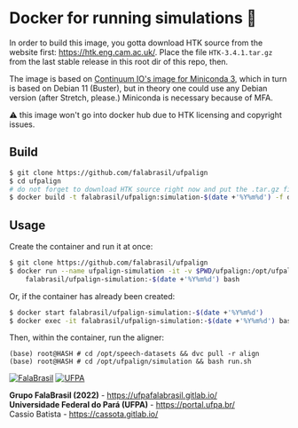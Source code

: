 # Docker for running simulations :whale:

In order to build this image, you gotta download HTK source from the website
first: https://htk.eng.cam.ac.uk/. Place the file `HTK-3.4.1.tar.gz` from the
last stable release in this root dir of this repo, then.

The image is based on 
[Continuum IO's image for Miniconda 3](https://hub.docker.com/r/continuumio/miniconda3),
which in turn is based on Debian 11 (Buster), but in theory one could use any 
Debian version (after Stretch, please.) Miniconda is necessary because of MFA.

:warning: this image won't go into docker hub due to HTK licensing and 
copyright issues.


## Build

```bash
$ git clone https://github.com/falabrasil/ufpalign
$ cd ufpalign
# do not forget to download HTK source right now and put the .tar.gz file here
$ docker build -t falabrasil/ufpalign:simulation-$(date +'%Y%m%d') -f docker/simulation/Dockerfile .
```


## Usage

Create the container and run it at once:

```bash
$ git clone https://github.com/falabrasil/ufpalign
$ docker run --name ufpalign-simulation -it -v $PWD/ufpalign:/opt/ufpalign \
    falabrasil/ufpalign-simulation:-$(date +'%Y%m%d') bash
```

Or, if the container has already been created:

```bash
$ docker start falabrasil/ufpalign-simulation:-$(date +'%Y%m%d') 
$ docker exec -it falabrasil/ufpalign-simulation:-$(date +'%Y%m%d') bash
```

Then, within the container, run the aligner:

```text
(base) root@HASH # cd /opt/speech-datasets && dvc pull -r align 
(base) root@HASH # cd /opt/ufpalign/simulation && bash run.sh
```


[![FalaBrasil](https://gitlab.com/falabrasil/avatars/-/raw/main/logo_fb_git_footer.png)](https://ufpafalabrasil.gitlab.io/ "Visite o site do Grupo FalaBrasil") [![UFPA](https://gitlab.com/falabrasil/avatars/-/raw/main/logo_ufpa_git_footer.png)](https://portal.ufpa.br/ "Visite o site da UFPA")

__Grupo FalaBrasil (2022)__ - https://ufpafalabrasil.gitlab.io/      
__Universidade Federal do Pará (UFPA)__ - https://portal.ufpa.br/     
Cassio Batista - https://cassota.gitlab.io/    
